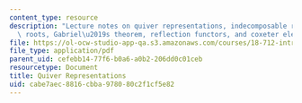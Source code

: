 ```yaml
---
content_type: resource
description: "Lecture notes on quiver representations, indecomposable representations,\
  \ roots, Gabriel\u2019s theorem, reflection functors, and coxeter elements.\r\n"
file: https://ol-ocw-studio-app-qa.s3.amazonaws.com/courses/18-712-introduction-to-representation-theory-fall-2010/cabe7aec8816cbba978080c2f1cf5e82_MIT18_712F10_ch5.pdf
file_type: application/pdf
parent_uid: cefebb14-77f6-b0a6-a0b2-206dd0c01ceb
resourcetype: Document
title: Quiver Representations
uid: cabe7aec-8816-cbba-9780-80c2f1cf5e82
---
```

